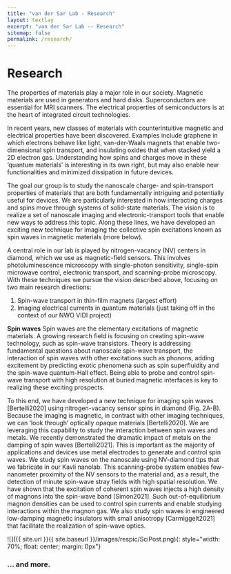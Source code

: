 ```yaml
---
title: "van der Sar Lab - Research"
layout: textlay
excerpt: "van der Sar Lab -- Research"
sitemap: false
permalink: /research/
---
```


# Research
The properties of materials play a major role in our society. Magnetic materials are used in generators and hard disks. Superconductors are essential for MRI scanners. The electrical properties of semiconductors is at the heart of integrated circuit technologies.
 
In recent years, new classes of materials with counterintuitive magnetic and electrical properties have been discovered. Examples include graphene in which electrons behave like light, van-der-Waals magnets that enable two-dimensional spin transport, and insulating oxides that when stacked yield a 2D electron gas. Understanding how spins and charges move in these ‘quantum materials’ is interesting in its own right, but may also enable new functionalities and minimized dissipation in future devices. 

The goal our group is to study the nanoscale charge- and spin-transport properties of materials that are both fundamentally intriguing and potentially useful for devices. We are particularly interested in how interacting charges and spins move through systems of solid-state materials. The vision is to realize a set of nanoscale imaging and electronic-transport tools that enable new ways to address this topic. Along these lines, we have developed an exciting new technique for imaging the collective spin excitations known as spin waves in magnetic materials (more below).
  
A central role in our lab is played by nitrogen-vacancy (NV) centers in diamond, which we use as magnetic-field sensors. This involves photoluminescence microscopy with single-photon sensitivity, single-spin microwave control, electronic transport, and scanning-probe microscopy. With these techniques we pursue the vision described above, focusing on two main research directions:

1)	Spin-wave transport in thin-film magnets (largest effort)
2)	Imaging electrical currents in quantum materials (just taking off in the context of our NWO VIDI project)

**Spin waves**
Spin waves are the elementary excitations of magnetic materials. A growing research field is focusing on creating spin-wave technology, such as spin-wave transistors. Theory is addressing fundamental questions about nanoscale spin-wave transport, the interaction of spin waves with other excitations such as phonons, adding excitement by predicting exotic phenomena such as spin superfluidity and the spin-wave quantum-Hall effect. Being able to probe and control spin-wave transport with high resolution at buried magnetic interfaces is key to realizing these exciting prospects.

To this end, we have developed a new technique for imaging spin waves [Bertelli2020] using nitrogen-vacancy sensor spins in diamond (Fig. 2A-B). Because the imaging is magnetic, in contrast with other imaging techniques, we can ‘look through’ optically opaque materials [Bertelli2020]. We are leveraging this capability to study the interaction between spin waves and metals. We recently demonstrated the dramatic impact of metals on the damping of spin waves [Bertelli2021]. This is important as the majority of applications and devices use metal electrodes to generate and control spin waves. We study spin waves on the nanoscale using NV-diamond tips that we fabricate in our Kavli nanolab. This scanning-probe system enables few-nanometer proximity of the NV sensors to the material and, as a result, the detection of minute spin-wave stray fields with high spatial resolution. We have shown that the excitation of coherent spin waves injects a high density of magnons into the spin-wave band [Simon2021]. Such out-of-equilibrium magnon densities can be used to control spin currents and enable studying interactions within the magnon gas. We also study spin waves in engineered low-damping magnetic insulators with small anisotropy [Carmiggelt2021] that facilitate the realization of spin-wave optics. 

![]({{ site.url }}{{ site.baseurl }}/images/respic/SciPost.png){: style="width: 70%; float: center; margin: 0px"}

### ... and more.
